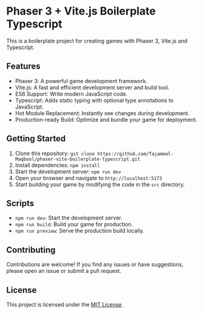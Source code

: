 # Phaser 3 + Vite.js Boilerplate Typescript

This is a boilerplate project for creating games with Phaser 3, Vite.js and Typescript.

## Features

- Phaser 3: A powerful game development framework.
- Vite.js: A fast and efficient development server and build tool.
- ES6 Support: Write modern JavaScript code.
- Typescript: Adds static typing with optional type annotations to JavaScript.
- Hot Module Replacement: Instantly see changes during development.
- Production-ready Build: Optimize and bundle your game for deployment.

## Getting Started

1. Clone this repository: `git clone https://github.com/Tajammal-Maqbool/phaser-vite-boilerplate-typescript.git`
2. Install dependencies: `npm install`
3. Start the development server: `npm run dev`
4. Open your browser and navigate to `http://localhost:5173`
5. Start building your game by modifying the code in the `src` directory.

## Scripts

- `npm run dev`: Start the development server.
- `npm run build`: Build your game for production.
- `npm run preview`: Serve the production build locally.

## Contributing

Contributions are welcome! If you find any issues or have suggestions, please open an issue or submit a pull request.

## License

This project is licensed under the [MIT License](LICENSE).